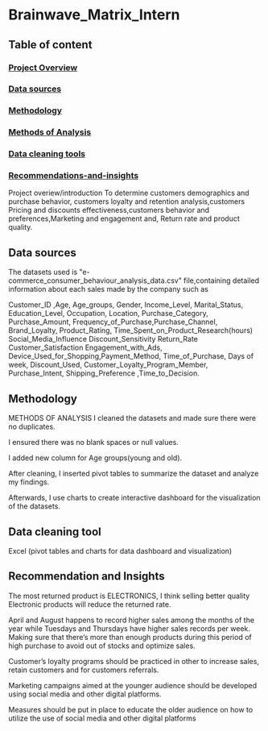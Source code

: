 # Brainwave_Matrix_Intern
## Table of content

### [Project Overview](#project_overview)
### [Data sources](#data_source)
### [Methodology](#methodology)
### [Methods of Analysis](#methods_of_analysis)
### [Data cleaning tools](#data_cleaning_tools)
### [Recommendations-and-insights](#recommendation)

Project overiew/introduction
To determine customers demographics and purchase behavior, customers loyalty and retention analysis,customers Pricing and discounts effectiveness,customers behavior and preferences,Marketing and engagement and, Return rate and product quality.

## Data sources
The datasets used is "e-commerce_consumer_behaviour_analysis_data.csv" file,containing detailed information about each sales made by the company such as

Customer_ID ,Age, Age_groups, Gender, Income_Level, Marital_Status, Education_Level, Occupation, Location, Purchase_Category, Purchase_Amount, Frequency_of_Purchase,Purchase_Channel, Brand_Loyalty, Product_Rating, Time_Spent_on_Product_Research(hours) Social_Media_Influence Discount_Sensitivity Return_Rate Customer_Satisfaction Engagement_with_Ads, Device_Used_for_Shopping,Payment_Method, Time_of_Purchase, Days of week, Discount_Used, Customer_Loyalty_Program_Member, Purchase_Intent, Shipping_Preference ,Time_to_Decision.

## Methodology
METHODS OF ANALYSIS
I cleaned the datasets and made sure there were no duplicates.

I ensured there was no blank spaces or null values.

I added new column for Age groups(young and old).

After cleaning, I inserted pivot tables to summarize the dataset and analyze my findings.

Afterwards, I use charts to create interactive dashboard for the visualization of the datasets.

## Data cleaning tool
Excel (pivot tables and charts for data dashboard and visualization)

## Recommendation and Insights
The most returned product is ELECTRONICS, I think selling better quality Electronic products will reduce the returned rate.

April and August happens to record higher sales among the months of the year while Tuesdays and Thursdays have higher sales records per week. Making sure that there’s more than enough products during this period of high purchase to avoid out of stocks and optimize sales.

Customer’s loyalty programs should be practiced in other to increase sales, retain customers and for customers referrals.

Marketing campaigns aimed at the younger audience should be developed using social media and other digital platforms.

Measures should be put in place to educate the older audience on how to utilize the use of social media and other digital platforms

